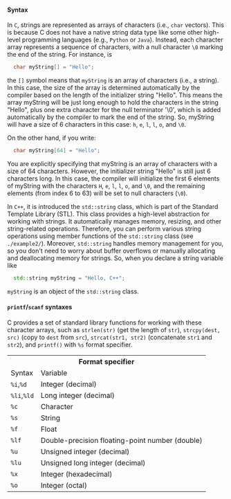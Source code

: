 #### Syntax

In `C`, strings are represented as arrays of characters (i.e., `char` vectors). This is because C does not have a native string data type like some other high-level programming languages (e.g., `Python` or `Java`). Instead, each character array represents a sequence of characters, with a null character `\0` marking the end of the string. For instance, is
```c
  char myString[] = "Hello";
```
the `[]` symbol means that `myString` is an array of characters (i.e., a string). In this case, the size of the array is determined automatically by the compiler based on the length of the initializer string "Hello". This means the array myString will be just long enough to hold the characters in the string "Hello", plus one extra character for the null terminator '\0', which is added automatically by the compiler to mark the end of the string. So, myString will have a size of 6 characters in this case: `h`, `e`, `l`, `l`, `o`, and `\0`.

On the other hand, if you write:
```c
  char myString[64] = "Hello";
```
You are explicitly specifying that myString is an array of characters with a size of 64 characters. However, the initializer string "Hello" is still just 6 characters long. In this case, the compiler will initialize the first 6 elements of myString with the characters `H`, `e`, `l`, `l`, `o`, and `\0`, and the remaining elements (from index 6 to 63) will be set to null characters (`\0`).

In `C++`, it is introduced the `std::string` class, which is part of the Standard Template Library (STL). This class provides a high-level abstraction for working with strings. It automatically manages memory, resizing, and other string-related operations. Therefore, you can perform various string operations using member functions of the `std::string` class (see `./example2/`). Moreover, `std::string` handles memory management for you, so you don't need to worry about buffer overflows or manually allocating and deallocating memory for strings. So, when you declare a string variable like
```cpp
  std::string myString = "Hello, C++";
```
`myString` is an object of the `std::string` class.

#### `printf`/`scanf` syntaxes

C provides a set of standard library functions for working with these character arrays, such as `strlen(str)` (get the length of `str`), `strcpy(dest, src)` (copy to `dest` from `src`), `strcat(str1, str2)` (concatenate `str1` and `str2`), and `printf()` with `%s` format specifier.

<table>
<tr>
  <th colspan="2">Format specifier</th>
</tr>
<tr>
  <td>Syntax</td>
  <td>Variable</td>
</tr>
<tr>
  <td><code>%i</code>,<code>%d</code></td>
  <td>Integer (decimal)</td>
</tr>
<tr>
  <td><code>%li</code>,<code>%ld</code></td>
  <td>Long integer (decimal)</td>
</tr>
<tr>
  <td><code>%c</code></td>
  <td>Character</td>
</tr>
<tr>
  <td><code>%s</code></td>
  <td>String</td>
</tr>
<tr>
  <td><code>%f</code></td>
  <td>Float</td>
</tr>
<tr>
  <td><code>%lf</code></td>
  <td>Double-precision floating-point number (double)</td>
</tr>
<tr>
  <td><code>%u</code></td>
  <td>Unsigned integer (decimal)</td>
</tr>
<tr>
  <td><code>%lu</code></td>
  <td>Unsigned long integer (decimal)</td>
</tr>
<tr>
  <td><code>%x</code></td>
  <td>Integer (hexadecimal)</td>
</tr>
<tr>
  <td><code>%o</code></td>
  <td>Integer (octal)</td>
</tr>
</table>

